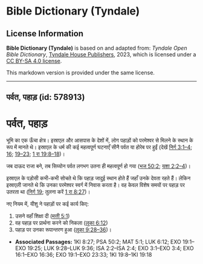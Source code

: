 # Bible Dictionary (Tyndale)

## License Information

**Bible Dictionary (Tyndale)** is based on and adapted from: _Tyndale Open Bible Dictionary_, [Tyndale House Publishers](https://tyndaleopenresources.com/), 2023, which is licensed under a [CC BY-SA 4.0 license](https://creativecommons.org/licenses/by-sa/4.0/legalcode.en).

This markdown version is provided under the same license.



--------------------------------

## पर्वत, पहाड़ (id: 578913)

पर्वत, पहाड़
============

भूमि का एक ऊँचा क्षेत्र। इस्राएल और आसपास के देशों में, लोग पहाड़ों को परमेश्वर से मिलने के स्थान के रूप में मानते थे। इस्राएल के धर्म की कई महत्वपूर्ण घटनाएँ सीनै पर्वत या होरेब पर हुईं (देखें [निर्ग 3:1–4](https://ref.ly/Exod3:1-Exod3:4); [16](https://ref.ly/Exod16:1-Exod16:36); [19–23](https://ref.ly/Exod19:1-Exod23:33); [1 रा 19:8–18](https://ref.ly/1Kgs19:8-1Kgs19:18))।

जब दाऊद राजा बने, तब सिय्योन पर्वत लगभग उतना ही महत्वपूर्ण हो गया ([भज 50:2](https://ref.ly/Ps50:2); [यशा 2:2–4](https://ref.ly/Isa2:2-Isa2:4))।

इस्राएल के पड़ोसी कभी\-कभी सोचते थे कि पहाड़ जादुई स्थान होते हैं जहाँ उनके देवता रहते हैं। लेकिन इस्राएली जानते थे कि उनका परमेश्वर स्वर्ग में निवास करता है। वह केवल विशेष समयों पर पहाड़ पर उतरता था ([निर्ग 19](https://ref.ly/Exod19:1-Exod19:25); तुलना करें [1 रा 8:27](https://ref.ly/1Kgs8:27))।

नए नियम में, यीशु ने पहाड़ों पर कई कार्य किए:

1. उसने वहाँ शिक्षा दी ([मत्ती 5:1](https://ref.ly/Matt5:1))
2. वह पहाड़ पर प्रार्थना करने को निकला ([लूका 6:12](https://ref.ly/Luke6:12))
3. पहाड़ पर उनका रूपान्तरण हुआ ([लूका 9:28–36](https://ref.ly/Luke9:28-Luke9:36))।

* **Associated Passages:** 1KI 8:27; PSA 50:2; MAT 5:1; LUK 6:12; EXO 19:1–EXO 19:25; LUK 9:28–LUK 9:36; ISA 2:2–ISA 2:4; EXO 3:1–EXO 3:4; EXO 16:1–EXO 16:36; EXO 19:1–EXO 23:33; 1KI 19:8–1KI 19:18

